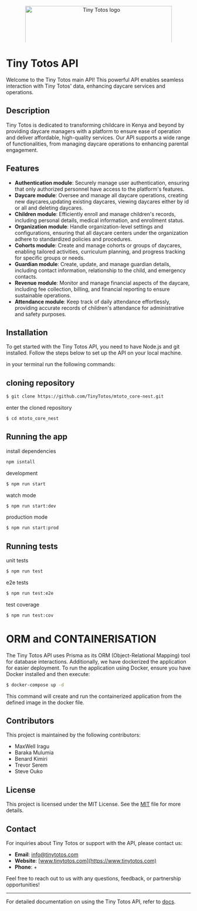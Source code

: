 <p align="center">
  <a href="https://www.tinytotos.com/" target="blank">
    <img src="https://www.drkfoundation.org/wp-content/uploads/2018/08/Tiny-Totos-new-logo.jpg" width="400" style="max-height: 100px;" alt="Tiny Totos logo" />
  </a>
</p>

# Tiny Totos API

Welcome to the Tiny Totos main API! This powerful API enables seamless interaction with Tiny Totos' data, enhancing daycare services and operations.

## Description

Tiny Totos is dedicated to transforming childcare in Kenya and beyond by providing daycare managers with a platform to ensure ease of operation and deliver affordable, high-quality services. Our API supports a wide range of functionalities, from managing daycare operations to enhancing parental engagement.

## Features

- **Authentication module**: Securely manage user authentication, ensuring that only authorized personnel have access to the platform's features.
- **Daycare module**: Oversee and manage all daycare operations, creating new daycares,updating existing daycares, viewing daycares either by id or all and deleting daycares.
- **Children module**: Efficiently enroll and manage children's records, including personal details, medical information, and enrollment status.
- **Organization module**: Handle organization-level settings and configurations, ensuring that all daycare centers under the organization adhere to standardized policies and procedures.
- **Cohorts module**: Create and manage cohorts or groups of daycares, enabling tailored activities, curriculum planning, and progress tracking for specific groups or needs.
- **Guardian module**: Create, update, and manage guardian details, including contact information, relationship to the child, and emergency contacts.
- **Revenue module**: Monitor and manage financial aspects of the daycare, including fee collection, billing, and financial reporting to ensure sustainable operations.
- **Attendance module**: Keep track of daily attendance effortlessly, providing accurate records of children's attendance for administrative and safety purposes.
  
## Installation

To get started with the Tiny Totos API, you need to have Node.js and git installed. Follow the steps below to set up the API on your local machine.

in your terminal run the following commands:
## cloning repository
```bash
$ git clone https://github.com/TinyTotos/mtoto_core-nest.git
```

enter the cloned repository
```bash
$ cd mtoto_core_nest
```

## Running the app

install dependencies
```bash
npm isntall
```
 development
 ```bash
$ npm run start
```
watch mode
```bash
$ npm run start:dev
```

production mode
```bash
$ npm run start:prod
```
## Running tests

 unit tests
 ```bash
$ npm run test
```

e2e tests
```bash
$ npm run test:e2e
```

 test coverage
 ```bash
$ npm run test:cov
```

# ORM and CONTAINERISATION
The Tiny Totos API uses Prisma as its ORM (Object-Relational Mapping) tool for database interactions. Additionally, we have dockerized the application for easier deployment. To run the application using Docker, ensure you have Docker installed and then execute:
```bash
$ docker-compose up -d
```
This command will create and run the containerized application from the defined image in the docker file.

## Contributors

This project is maintained by the following contributors:

- MaxWell Iragu  
- Baraka Mulumia 
- Benard Kimiri
- Trevor Serem
- Steve Ouko

## License

This project is licensed under the MIT License. See the [MIT](./LICENSE) file for more details.

## Contact

For inquiries about Tiny Totos or support with the API, please contact us:

- **Email**: info@tinytotos.com
- **Website**: [www.tinytotos.com](https://www.tinytotos.com)
- **Phone**: +

Feel free to reach out to us with any questions, feedback, or partnership opportunities!

---

For detailed documentation on using the Tiny Totos API, refer to [docs](https://tinytotos.atlassian.net/wiki/spaces/MW/pages/18055171/Mtoto-Web+SAAS+Architecture).


